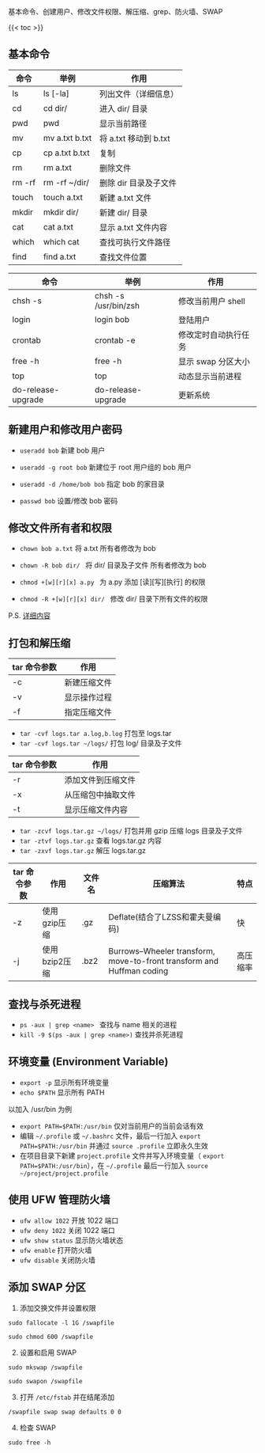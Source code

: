 
基本命令、创建用户、修改文件权限、解压缩、grep、防火墙、SWAP

<!--more-->
{{< toc >}}

## 基本命令

| 命令   | 举例           | 作用                  |
| ---    | ---            | ---                   |
| ls     | ls [-la]       | 列出文件（详细信息）  |
| cd     | cd dir/        | 进入 dir/ 目录        |
| pwd    | pwd            | 显示当前路径          |
| mv     | mv a.txt b.txt | 将 a.txt 移动到 b.txt |
| cp     | cp a.txt b.txt | 复制                  |
| rm     | rm a.txt       | 删除文件              |
| rm -rf | rm -rf ~/dir/  | 删除 dir 目录及子文件 |
| touch  | touch a.txt    | 新建 a.txt 文件       |
| mkdir  | mkdir dir/     | 新建 dir/ 目录        |
| cat    | cat a.txt      | 显示 a.txt 文件内容   |
| which  | which cat      | 查找可执行文件路径    |
| find   | find a.txt     | 查找文件位置          |

| 命令               | 举例                 | 作用                 |
| ---                | ---                  | ---                  |
| chsh -s            | chsh -s /usr/bin/zsh | 修改当前用户 shell   |
| login              | login bob            | 登陆用户             |
| crontab            | crontab -e           | 修改定时自动执行任务 |
| free -h            | free -h              | 显示 swap 分区大小   |
| top                | top                  | 动态显示当前进程     |
| do-release-upgrade | do-release-upgrade   | 更新系统             |

## 新建用户和修改用户密码

- `useradd bob`  新建 bob 用户

- `useradd -g root bob` 新建位于 root 用户组的 bob 用户

- `useradd -d /home/bob bob` 指定 bob 的家目录

- `passwd bob` 设置/修改 bob 密码

## 修改文件所有者和权限

- `chown bob a.txt` 将 a.txt 所有者修改为 bob
- `chown -R bob dir/ ` 将 dir/ 目录及子文件 所有者修改为 bob

- `chmod +[w][r][x] a.py ` 为 a.py 添加 [读][写][执行] 的权限
- `chmod -R +[w][r][x] dir/ ` 修改 dir/ 目录下所有文件的权限

P.S. [ 详细内容 ](https://www.runoob.com/linux/linux-comm-chmod.html)

## 打包和解压缩

| tar 命令参数 | 作用         |
| ---          | ---          |
| -c           | 新建压缩文件 |
| -v           | 显示操作过程 |
| -f           | 指定压缩文件 |

- `tar -cvf logs.tar a.log,b.log` 打包至 logs.tar
- `tar -cvf logs.tar ~/logs/` 打包 log/ 目录及子文件

| tar 命令参数 | 作用               |
| ---          | ---                |
| -r           | 添加文件到压缩文件 |
| -x           | 从压缩包中抽取文件 |
| -t           | 显示压缩文件内容   |

-	`tar -zcvf logs.tar.gz ~/logs/` 打包并用 gzip 压缩 logs 目录及子文件
- `tar -ztvf logs.tar.gz` 查看 logs.tar.gz 内容
- `tar -zxvf logs.tar.gz` 解压 logs.tar.gz

| tar 命令参数 | 作用          | 文件名 | 压缩算法                                                              | 特点     |
| ---          | ---           | ---    | ---                                                                   | ---      |
| -z           | 使用gzip压缩  | .gz    | Deflate(结合了LZSS和霍夫曼编码)                                       | 快       |
| -j           | 使用bzip2压缩 | .bz2   | Burrows–Wheeler transform, move-to-front transform and Huffman coding | 高压缩率 |

## 查找与杀死进程

- `ps -aux | grep <name> ` 查找与 name 相关的进程
- `kill -9 $(ps -aux | grep <name>)` 查找并杀死进程

## 环境变量 (Environment Variable)

- `export -p` 显示所有环境变量
- `echo $PATH` 显示所有 PATH

以加入 /usr/bin 为例

- `export PATH=$PATH:/usr/bin` 仅对当前用户的当前会话有效
- 编辑 `~/.profile` 或 `~/.bashrc` 文件，最后一行加入 `export PATH=$PATH:/usr/bin` 并通过 `source .profile` 立即永久生效
- 在项目目录下新建 `project.profile` 文件并写入环境变量（ `export PATH=$PATH:/usr/bin`），在 `~/.profile` 最后一行加入 `source ~/project/project.profile`

## 使用 UFW 管理防火墙

- `ufw allow 1022` 开放 1022 端口
- `ufw deny 1022` 关闭 1022 端口
- `ufw show status` 显示防火墙状态
- `ufw enable` 打开防火墙
- `ufw disable` 关闭防火墙

## 添加 SWAP 分区

1. 添加交换文件并设置权限

`sudo fallocate -l 1G /swapfile`

`sudo chmod 600 /swapfile`

2. 设置和启用 SWAP

`sudo mkswap /swapfile`

`sudo swapon /swapfile`

3. 打开 `/etc/fstab` 并在结尾添加

`/swapfile swap swap defaults 0 0`

4. 检查 SWAP

`sudo free -h`

